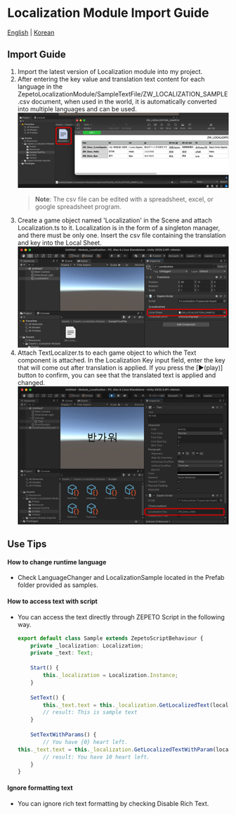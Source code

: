 # Localization Module Import Guide

[English](./README.md) | [Korean](./README_KR.md)

## Import Guide
1. Import the latest version of Localization module into my project.
2. After entering the key value and translation text content for each language in the ZepetoLocalizationModule/SampleTextFile/ZW_LOCALIZATION_SAMPLE.csv document, when used in the world, it is automatically converted into multiple languages and can be used.
     <img width="700" alt="image" src="./Image/GuideImage1.png">
     > **Note**: The csv file can be edited with a spreadsheet, excel, or google spreadsheet program.
3. Create a game object named 'Localization' in the Scene and attach Localization.ts to it. Localization is in the form of a singleton manager, and there must be only one. Insert the csv file containing the translation and key into the Local Sheet.
     <img width="700" alt="image" src="./Image/GuideImage2.png">
4. Attach TextLocalizer.ts to each game object to which the Text component is attached. In the Localization Key input field, enter the key that will come out after translation is applied. If you press the [▶︎(play)] button to confirm, you can see that the translated text is applied and changed.
     <img width="700" alt="image" src="./Image/GuideImage3.png">


## Use Tips
#### How to change runtime language
- Check LanguageChanger and LocalizationSample located in the Prefab folder provided as samples.

#### How to access text with script
- You can access the text directly through ZEPETO Script in the following way.
     ```typescript
     export default class Sample extends ZepetoScriptBehaviour {
         private _localization: Localization;
         private _text: Text;
    
         Start() {
             this._localization = Localization.Instance;
         }
    
         SetText() {
             this._text.text = this._localization.GetLocalizedText(localizationKeys.SAMPLE_TEXT);
             // result: This is sample text
         }
    
         SetTextWithParams() {
             // You have {0} heart left.
     this._text.text = this._localization.GetLocalizedTextWithParam(localizationKeys.SAMPLE_TEXT_WITH_PARAMS, ["10"]);
             // result: You have 10 heart left.
         }
     }
     ```

#### Ignore formatting text
- You can ignore rich text formatting by checking Disable Rich Text.
